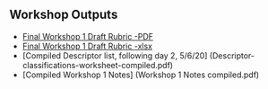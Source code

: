 ## Workshop Outputs
* [Final Workshop 1 Draft Rubric -PDF](Descriptor-classifications-worksheet-Workshop1.pdf) 
* [Final Workshop 1 Draft Rubric -xlsx](Descriptor-classifications-worksheet-Workshop1.xlsx)
* [Compiled Descriptor list, following day 2, 5/6/20] (Descriptor-classifications-worksheet-compiled.pdf)
* [Compiled Workshop 1 Notes] (Workshop 1 Notes compiled.pdf)
    
